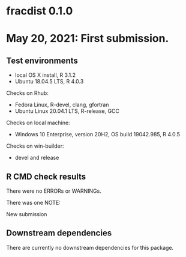 # fracdist 0.1.0

# May 20, 2021: First submission.

## Test environments
* local OS X install, R 3.1.2
* Ubuntu 18.04.5 LTS, R 4.0.3

Checks on Rhub:
* Fedora Linux, R-devel, clang, gfortran
* Ubuntu Linux 20.04.1 LTS, R-release, GCC

Checks on local machine:
* Windows 10 Enterprise, version 20H2, OS build 19042.985, R 4.0.5

Checks on win-builder:
* devel and release



## R CMD check results
There were no ERRORs or WARNINGs.

There was one NOTE:

New submission


## Downstream dependencies

There are currently no downstream dependencies for this package. 
